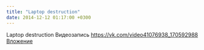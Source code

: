 ```yaml
---
title: "Laptop destruction"
date: 2014-12-12 01:17:00 +0300
---
```


Laptop destruction
Видеозапись
<a class="vk-attach" href="https://vk.com/video41076938_170592988">https://vk.com/video41076938_170592988</a>
<a class="vk-attach" href="https://vk.com/video41076938_170592988">Вложение</a>
